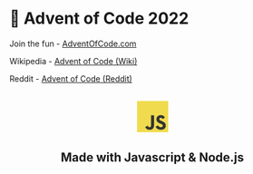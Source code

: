 # 🎄 Advent of Code 2022

Join the fun - <a href="https://adventofcode.com/2022/">AdventOfCode.com</a>

Wikipedia - <a href="https://en.wikipedia.org/wiki/Advent_of_Code">Advent of Code (Wiki)</a>

Reddit - <a href="https://www.reddit.com/r/adventofcode/">Advent of Code (Reddit)</a>

<br> 

<div align=center>
    <img src="https://raw.githubusercontent.com/github/explore/80688e429a7d4ef2fca1e82350fe8e3517d3494d/topics/javascript/javascript.png" height=55>
    <h2>Made with Javascript & Node.js</h2>
</div>  

<br>